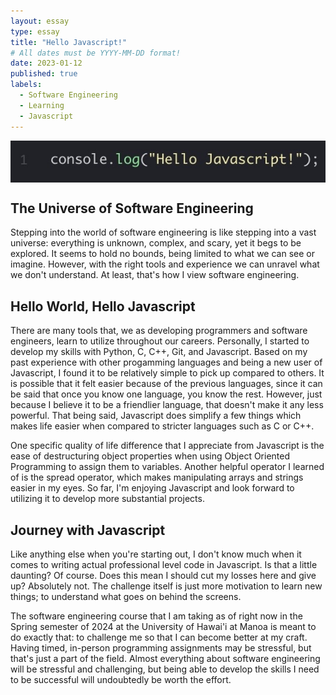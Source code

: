 ```yaml
---
layout: essay
type: essay
title: "Hello Javascript!"
# All dates must be YYYY-MM-DD format!
date: 2023-01-12
published: true
labels:
  - Software Engineering
  - Learning
  - Javascript
---
```


<img class="img-fluid" src="../img/essay-img/hello-java.jpeg" alt="Picture" style="display: block; margin: 0 auto" />

## The Universe of Software Engineering
Stepping into the world of software engineering is like stepping into a vast universe: everything is unknown, complex, and scary, yet it begs to be explored. It seems to hold no bounds, being limited to what we can see or imagine. However, with the right tools and experience we can unravel what we don't understand. At least, that's how I view software engineering.

## Hello World, Hello Javascript
There are many tools that, we as developing programmers and software engineers, learn to utilize throughout our careers. Personally, I started to develop my skills with Python, C, C++, Git, and Javascript. Based on my past experience with other progamming languages and being a new user of Javascript, I found it to be relatively simple to pick up compared to others. It is possible that it felt easier because of the previous languages, since it can be said that once you know one language, you know the rest. However, just because I believe it to be a friendlier language, that doesn't make it any less powerful. That being said, Javascript does simplify a few things which makes life easier when compared to stricter languages such as C or C++. 

One specific quality of life difference that I appreciate from Javascript is the ease of destructuring object properties when using Object Oriented Programming to assign them to variables. Another helpful operator I learned of is the spread operator, which makes manipulating arrays and strings easier in my eyes. So far, I'm enjoying Javascript and look forward to utilizing it to develop more substantial projects.

## Journey with Javascript
Like anything else when you're starting out, I don't know much when it comes to writing actual professional level code in Javascript. Is that a little daunting? Of course. Does this mean I should cut my losses here and give up? Absolutely not. The challenge itself is just more motivation to learn new things; to understand what goes on behind the screens. 

The software engineering course that I am taking as of right now in the Spring semester of 2024 at the University of Hawai'i at Manoa is meant to do exactly that: to challenge me so that I can become better at my craft. Having timed, in-person programming assignments may be stressful, but that's just a part of the field. Almost everything about software engineering will be stressful and challenging, but being able to develop the skills I need to be successful will undoubtedly be worth the effort.
